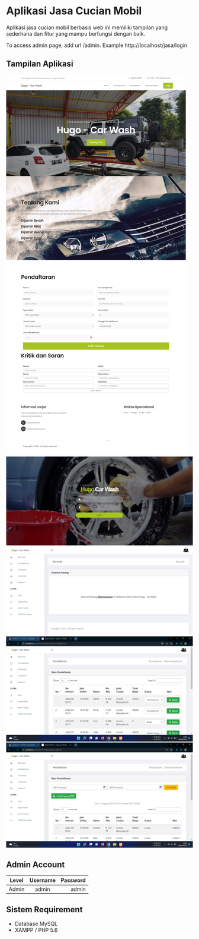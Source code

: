 # Aplikasi Jasa Cucian Mobil

Aplikasi jasa cucian mobil berbasis web ini memiliki tampilan yang sederhana dan fitur yang mampu berfungsi dengan baik.

To access admin page, add url /admin. Example http://localhost/jasa/login

## Tampilan Aplikasi

![ss](images/ss1.png)
![ss](images/ss2.png)
![ss](images/ss3.png)
![ss](images/ss4.png)
![ss](images/ss5.png)

## Admin Account

| Level | Username | Password |
| :---: | :------: | -------: |
| Admin |  admin   |    admin |

## Sistem Requirement

- Database MySQL
- XAMPP / PHP 5.6
